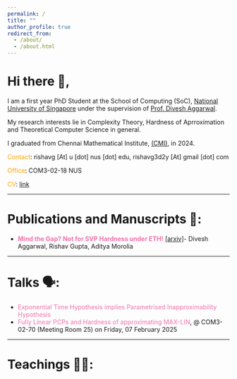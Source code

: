 ```yaml
---
permalink: /
title: ""
author_profile: true
redirect_from: 
  - /about/
  - /about.html
---
```


Hi there :wave:,
====

I am a first year PhD Student at the School of Computing (SoC), [National University of Singapore](https://www.nus.edu.sg/) under the supervision of [Prof. Divesh Aggarwal](https://sites.google.com/site/diveshhomepage/).

My research interests lie in Complexity Theory, Hardness of Aprroximation and Theoretical Computer Science in general. 


I graduated from Chennai Mathematical Institute, [(CMI)](https://www.cmi.ac.in/), in 2024.

<span style="color:orange">Contact</span>: rishavg [At] u [dot] nus [dot] edu, rishavg3d2y [At] gmail [dot] com

<span style="color:orange">Office</span>:  COM3-02-18 NUS

<span style="color:orange">CV</span>: [link]()

---

Publications and Manuscripts 💭:
=======

- <span style="color:#f272a9">**Mind the Gap? Not for SVP Hardness under ETH!** </span> [[arxiv]](https://arxiv.org/abs/2312.05686)- Divesh Aggarwal, Rishav Gupta, Aditya Morolia                 

---

Talks 🗣️:
=======
- <span style="color:#f272a9">Exponential Time Hypothesis implies Parametrised Inapproximability Hypothesis</span>
- <span style="color:#f272a9">Fully Linear PCPs and Hardness of approximating MAX-LIN</span>, @ COM3-02-70 (Meeting Room 25) on Friday, 07 February 2025

---

Teachings 👨‍🏫:
=======
